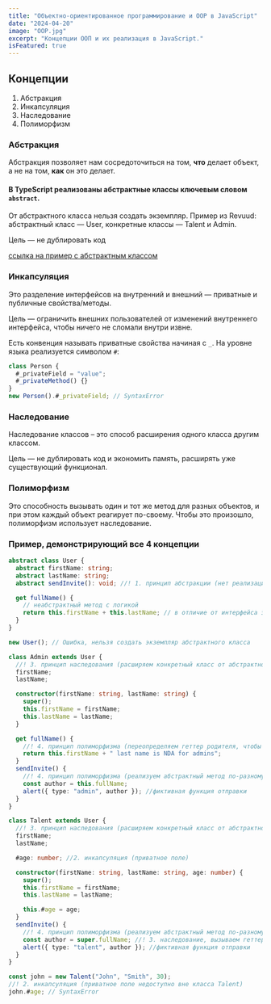 ```yaml
---
title: "Объектно-ориентированное программирование и OOP в JavaScript"
date: "2024-04-20"
image: "OOP.jpg"
excerpt: "Концепции ООП и их реализация в JavaScript."
isFeatured: true
---
```


## Концепции

1. Абстракция
2. Инкапсуляция
3. Наследование
4. Полиморфизм

### Абстракция

Абстракция позволяет нам сосредоточиться на том, **что** делает объект, а не на том, **как** он это делает.

#### В TypeScript реализованы **абстрактные классы** ключевым словом `abstract`. <span id="abstract-class"/>

От абстрактного класса нельзя создать экземпляр.
Пример из Revuud: абстрактный класс — User, конкретные классы — Talent и Admin.

Цель — не дублировать код

[ссылка на пример с абстрактным классом](#abstract-class-example)

### Инкапсуляция

Это разделение интерфейсов на внутренний и внешний — приватные и публичные свойства/методы.

Цель — ограничить внешних пользователей от изменений внутреннего интерфейса, чтобы ничего не сломали внутри извне.

Есть конвенция называть приватные свойства начиная с `_`.
На уровне языка реализуется символом `#`:

```js
class Person {
  #_privateField = "value";
  #_privateMethod() {}
}
new Person().#_privateField; // SyntaxError
```

### Наследование

Наследование классов – это способ расширения одного класса другим классом.

Цель — не дублировать код и экономить память, расширять уже существующий функционал.

### Полиморфизм

Это способность вызывать один и тот же метод для разных объектов, и при этом каждый объект реагирует по-своему.
Чтобы это произошло, полиморфизм использует наследование.

### Пример, демонстрирующий все 4 концепции <span id="abstract-class-example"/>

```typescript
abstract class User {
  abstract firstName: string;
  abstract lastName: string;
  abstract sendInvite(): void; //! 1. принцип абстракции (нет реализации, только объявление)

  get fullName() {
    // неабстрактный метод с логикой
    return this.firstName + this.lastName; // в отличие от интерфейса здесь можно писать логику
  }
}

new User(); // Ошибка, нельзя создать экземпляр абстрактного класса

class Admin extends User {
  //! 3. принцип наследования (расширяем конкретный класс от абстрактного)
  firstName;
  lastName;

  constructor(firstName: string, lastName: string) {
    super();
    this.firstName = firstName;
    this.lastName = lastName;
  }

  get fullName() {
    //! 4. принцип полиморфизма (переопределяем геттер родителя, чтобы он работал по-другому)
    return this.firstName + " last name is NDA for admins";
  }
  sendInvite() {
    //! 4. принцип полиморфизма (реализуем абстрактный метод по-разному в 2 дочерних классах)
    const author = this.fullName;
    alert({ type: "admin", author }); //фиктивная функция отправки
  }
}

class Talent extends User {
  //! 3. принцип наследования (расширяем конкретный класс от абстрактного)
  firstName;
  lastName;

  #age: number; //2. инкапсуляция (приватное поле)

  constructor(firstName: string, lastName: string, age: number) {
    super();
    this.firstName = firstName;
    this.lastName = lastName;

    this.#age = age;
  }
  sendInvite() {
    //! 4. принцип полиморфизма (реализуем абстрактный метод по-разному в 2 дочерних классах
    const author = super.fullName; //! 3. наследование, вызываем геттер родительского класса
    alert({ type: "talent", author }); //фиктивная функция отправки
  }
}

const john = new Talent("John", "Smith", 30);
//! 2. инкапсуляция (приватное поле недоступно вне класса Talent)
john.#age; // SyntaxError
```
